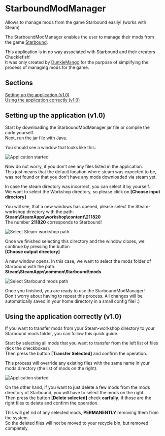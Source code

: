 # StarboundModManager
Allows to manage mods from the game Starbound easily! (works with Steam)

The StarboundModManager enables the user to manage their mods from the game [Starbound](http://playstarbound.com/).  

This application is in no way associated with Starbound and their creators Chucklefish!  
It was only created by [DunkleMango](https://github.com/DunkleMango) for the purpose of simplifying the process of managing mods for the game.  

## Sections
[Setting up the application (v1.0)](#setting-up-the-application-v10)  
[Using the application correctly (v1.0)](#using-the-application-correctly-v10)  

## Setting up the application (v1.0)
Start by downloading the StarboundModManager.jar file or compile the code yourself.  
Next, run the jar file with Java.  

You should see a window that looks like this:  

![Application started](https://i.imgur.com/kCZEEzx.png)  

Now do not worry, if you don't see any files listed in the application.  
This just means that the default location where steam was expected to be, was not found or that you don't have any mods downloaded via steam yet.  

In case the steam directory was incorrect, you can select it by yourself.  
We want to select the Workshop directory, so please click on **[Choose input directory]**  

You will see, that a new windows has opened, please select the Steam-workshop directory with the path:  
**Steam\SteamApps\workshop\content\211820**  
The number **211820** corresponds to Starbound!  

![Select Steam-workshop path](https://i.imgur.com/dyMsU0I.png)  

Once we finished selecting this directory and the window closes, we continue by pressing the button  
**[Choose output directory]**  

A new window opens. In this case, we want to select the mods folder of Starbound with the path:  
**Steam\SteamApps\common\Starbound\mods**

![Select Starbound mods path](https://i.imgur.com/bE7YoNe.png)  

Once you finished, you are ready to use the StarboundModManager!  
Don't worry about having to repeat this process. All changes will be automatically saved in your home directory in a small config file! :)

## Using the application correctly (v1.0)
If you want to transfer mods from your Steam-workshop directory to your Starbound mods folder, you can follow this quick guide.  

Start by selecting all mods that you want to transfer from the left list of files (tick the checkboxes).  
Then press the button **[Transfer Selected]** and confirm the operation.  

This process will override any existing files with the same name in your mods directory (the list of mods on the right).  

![Application started](https://i.imgur.com/kCZEEzx.png)  

On the other hand, if you want to just delete a few mods from the mods directory of Starbound, you will have to select the mods on the right.  
Then press the button **[Delete selected]** check **carfully**, if those are the right files to delete and confirm the operation.  

This will get rid of any selected mods, **PERMANENTLY** removing them from the system.  
So the deleted files will not be moved to your recycle bin, but removed completely.  

